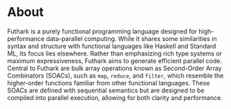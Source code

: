 # About

Futhark is a purely functional programming language designed for high-performance data-parallel computing.
While it shares some similarities in syntax and structure with functional languages like Haskell and Standard ML, its focus lies elsewhere.
Rather than emphasizing rich type systems or maximum expressiveness, Futhark aims to generate efficient parallel code.
Central to Futhark are bulk array operations known as Second-Order Array Combinators (SOACs), such as `map`, `reduce`, and `filter`, which resemble the higher-order functions familiar from other functional languages.
These SOACs are defined with sequential semantics but are designed to be compiled into parallel execution, allowing for both clarity and performance.
